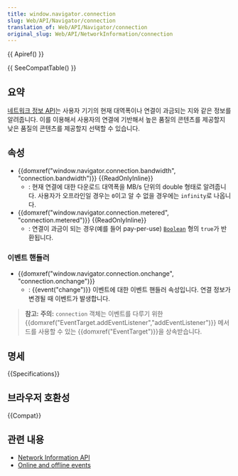 ```yaml
---
title: window.navigator.connection
slug: Web/API/Navigator/connection
translation_of: Web/API/Navigator/connection
original_slug: Web/API/NetworkInformation/connection
---
```

{{ Apiref() }}

{{ SeeCompatTable() }}

## 요약

[네트워크 정보 API](/ko/docs/WebAPI/Network_Information)는 사용자 기기의 현재 대역폭이나 연결이 과금되는 지와 같은 정보를 알려줍니다. 이를 이용해서 사용자의 연결에 기반해서 높은 품질의 콘텐츠를 제공할지 낮은 품질의 콘텐츠를 제공할지 선택할 수 있습니다.

## 속성

- {{domxref("window.navigator.connection.bandwidth", "connection.bandwidth")}} {{ReadOnlyInline}}
  - : 현재 연결에 대한 다운로드 대역폭을 MB/s 단위의 double 형태로 알려줍니다. 사용자가 오프라인일 경우는 `0`이고 알 수 없을 경우에는 `infinity`로 나옵니다.
- {{domxref("window.navigator.connection.metered", "connection.metered")}} {{ReadOnlyInline}}
  - : 연결이 과금이 되는 경우(예를 들어 pay-per-use) [`Boolean`](/ko/JavaScript/Reference/Global_Objects/Boolean) 형의 `true`가 반환됩니다.

### 이벤트 핸들러

- {{domxref("window.navigator.connection.onchange", "connection.onchange")}}
  - : {{event("change")}} 이벤트에 대한 이벤트 핸들러 속성입니다. 연결 정보가 변경될 때 이벤트가 발생합니다.

> **참고:** **주의:** `connection` 객체는 이벤트를 다루기 위한 {{domxref("EventTarget.addEventListener","addEventListener")}} 메서드를 사용할 수 있는 {{domxref("EventTarget")}}을 상속받습니다.

## 명세

{{Specifications}}

## 브라우저 호환성

{{Compat}}

## 관련 내용

- [Network Information API](/ko/docs/WebAPI/Network_Information)
- [Online and offline events](/ko/Online_and_offline_events)
